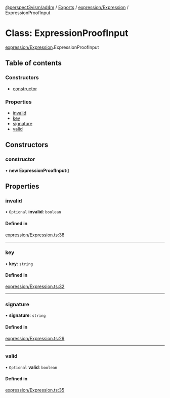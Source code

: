 [@perspect3vism/ad4m](../README.md) / [Exports](../modules.md) / [expression/Expression](../modules/expression_Expression.md) / ExpressionProofInput

# Class: ExpressionProofInput

[expression/Expression](../modules/expression_Expression.md).ExpressionProofInput

## Table of contents

### Constructors

- [constructor](expression_Expression.ExpressionProofInput.md#constructor)

### Properties

- [invalid](expression_Expression.ExpressionProofInput.md#invalid)
- [key](expression_Expression.ExpressionProofInput.md#key)
- [signature](expression_Expression.ExpressionProofInput.md#signature)
- [valid](expression_Expression.ExpressionProofInput.md#valid)

## Constructors

### constructor

• **new ExpressionProofInput**()

## Properties

### invalid

• `Optional` **invalid**: `boolean`

#### Defined in

[expression/Expression.ts:38](https://github.com/perspect3vism/ad4m-executor/blob/5a19b63d/core/src/expression/Expression.ts#L38)

___

### key

• **key**: `string`

#### Defined in

[expression/Expression.ts:32](https://github.com/perspect3vism/ad4m-executor/blob/5a19b63d/core/src/expression/Expression.ts#L32)

___

### signature

• **signature**: `string`

#### Defined in

[expression/Expression.ts:29](https://github.com/perspect3vism/ad4m-executor/blob/5a19b63d/core/src/expression/Expression.ts#L29)

___

### valid

• `Optional` **valid**: `boolean`

#### Defined in

[expression/Expression.ts:35](https://github.com/perspect3vism/ad4m-executor/blob/5a19b63d/core/src/expression/Expression.ts#L35)
